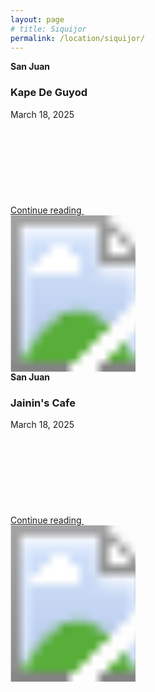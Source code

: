 ```yaml
---
layout: page
# title: Siquijor
permalink: /location/siquijor/
---
```



<div id="Location" style="display:none;" class="Siquijor"></div>
<div class="container">     
  <div class="row mb-2">
    <div class="col-md-6">
      <div class="row g-0 border rounded overflow-hidden flex-md-row mb-4 shadow-sm h-md-250 position-relative">
        <div class="col p-4 d-flex flex-column position-static">
          <strong class="d-inline-block mb-2 text-primary-emphasis">San Juan</strong>
          <h3 class="mb-0">Kape De Guyod</h3>
          <div class="mb-1 text-body-secondary">March 18, 2025</div>
          <!-- <p class="card-text mb-auto">This is a wider card with supporting text below as a natural lead-in to additional content.</p> -->
          <a href="{{ site.baseurl }}/location/siquijor/kape_de_guyod" class="icon-link gap-1 icon-link-hover stretched-link">
            Continue reading
            <svg class="bi"><use xlink:href="#chevron-right"/></svg>
          </a>
        </div>
        <div class="col-auto d-none d-lg-block">
          <svg class="bd-placeholder-img" width="200" height="250" xmlns="http://www.w3.org/2000/svg" role="img" aria-label="Placeholder: Thumbnail" preserveAspectRatio="xMidYMid slice" focusable="false">
            <title>Placeholder</title>
            <image href="{{ site.baseurl }}/images/kape_de_guyod/kape_de_guyod_1.jpg" width="110%" height="100%" />
            <!-- <rect width="100%" height="100%" fill="#55595c"/>
            <text x="50%" y="50%" fill="#eceeef" dy=".3em">Thumbnail</text> -->
          </svg>
        </div>
      </div>
    </div>
    <div class="col-md-6">
      <div class="row g-0 border rounded overflow-hidden flex-md-row mb-4 shadow-sm h-md-250 position-relative">
        <div class="col p-4 d-flex flex-column position-static">
          <strong class="d-inline-block mb-2 text-success-emphasis">San Juan</strong>
          <h3 class="mb-0">Jainin's Cafe</h3>
          <div class="mb-1 text-body-secondary">March 18, 2025</div>
          <!-- <p class="mb-auto">This is a wider card with supporting text below as a natural lead-in to additional content.</p> -->
          <a href="{{ site.baseurl }}/location/siquijor/Jainin_cafe" class="icon-link gap-1 icon-link-hover stretched-link">
            Continue reading
            <svg class="bi"><use xlink:href="#chevron-right"/></svg>
          </a>
        </div>
        <div class="col-auto d-none d-lg-block">
          <svg class="bd-placeholder-img" width="200" height="250" xmlns="http://www.w3.org/2000/svg" role="img" aria-label="Placeholder: Thumbnail" preserveAspectRatio="xMidYMid slice" focusable="false">
            <title>Placeholder</title>
            <image href="{{ site.baseurl }}/images/jainin_cafe/jainin_cafe_1.jpg" width="110%" height="100%" />
            <!-- <rect width="100%" height="100%" fill="#55595c"/><text x="50%" y="50%" fill="#eceeef" dy=".3em">Thumbnail</text> -->
          </svg>
        </div>
      </div>
    </div>
  </div>
</div>